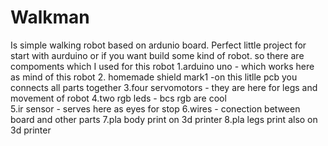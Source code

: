 # Walkman 
Is simple walking robot based on ardunio board. Perfect little project for start with aurduino or if you want build some kind of robot.
so there are compoments which I used for this robot 
1.arduino uno - which works here as mind of this robot 
2. homemade shield mark1 -on this litlle pcb you connects all parts together
3.four servomotors - they are here for legs and movement of robot 
4.two rgb leds - bcs rgb are cool   
5.ir sensor - serves here as eyes for stop 
6.wires - conection between board and other parts 
7.pla body print on 3d printer 
8.pla legs print also on 3d printer 

